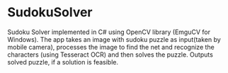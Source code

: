 # SudokuSolver

Sudoku Solver implemented in C# using OpenCV library (EmguCV for Windows). The app takes an image with sudoku puzzle as input(taken by mobile camera), processes the image to find the net and recognize the characters (using Tesseract OCR) and then solves the puzzle. Outputs solved puzzle, if a solution is feasible.
